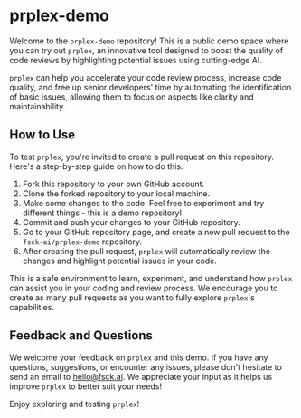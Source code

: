 # prplex-demo

Welcome to the `prplex-demo` repository! This is a public demo space where you can try out `prplex`, an innovative tool designed to boost the quality of code reviews by highlighting potential issues using cutting-edge AI.

`prplex` can help you accelerate your code review process, increase code quality, and free up senior developers' time by automating the identification of basic issues, allowing them to focus on aspects like clarity and maintainability.

## How to Use

To test `prplex`, you're invited to create a pull request on this repository. Here's a step-by-step guide on how to do this:

1. Fork this repository to your own GitHub account.
2. Clone the forked repository to your local machine.
3. Make some changes to the code. Feel free to experiment and try different things - this is a demo repository!
4. Commit and push your changes to your GitHub repository.
5. Go to your GitHub repository page, and create a new pull request to the `fsck-ai/prplex-demo` repository.
6. After creating the pull request, `prplex` will automatically review the changes and highlight potential issues in your code.

This is a safe environment to learn, experiment, and understand how `prplex` can assist you in your coding and review process. We encourage you to create as many pull requests as you want to fully explore `prplex`'s capabilities.

## Feedback and Questions

We welcome your feedback on `prplex` and this demo. If you have any questions, suggestions, or encounter any issues, please don't hesitate to send an email to [hello@fsck.ai](mailto:hello@fsck.ai). We appreciate your input as it helps us improve `prplex` to better suit your needs!

Enjoy exploring and testing `prplex`!
